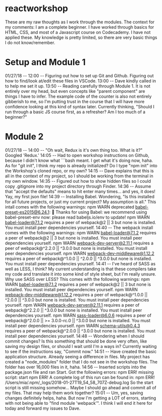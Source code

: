 # reactworkshop
These are my raw thoughts as I work through the modules. The context for my comments: I am a complete beginner. I have worked through basics for HTML, CSS, and most of a Javascript course on Codecademy. I have not applied these. My knowledge is pretty limited, so there are very basic things I do not know/remember.

# Setup and Module 1
01/27/18 -- 12:00 -- Figuring out how to set up Git and Github. Figuring out how to find/look at/edit these files in VSCode.
            13:00 -- Dave kindly called in to help me set it up.
            13:50 -- Reading carefully through Module 1. It is not entirely over my head, but even concepts like "parent component" are things I have to infer. The example code of the counter is also not entirely gibberish to me, so I'm putting trust in the course that I will have more confidence looking at this kind of syntax later. Currently thinking, "Should I run through a basic JS course first, as a refresher? Am I too much of a beginner?"

# Module 2
01/27/18 -- 14:00 -- "Oh wait, Redux is it's own thing too. What is it?" Googled 'Redux.'
            14:05 -- Had to open workshop instructions on Github, because I didn't know what ```bash meant. I get what it's doing now, haha. As
                     for "git init", I think my repo is already initialized? Do I type "npm init" into the Workshop's cloned repo, or my own?
            14:15 -- Dave explains that this is all in the context of my project, so I should be working from the terminal in my own window.
            14:35 -- Figured out how to show hidden files so I could copy .gitignore into my project directory through Finder.
            14:36 -- Assume that "accept the defaults" means to hit enter many times... and yes, it does! Yay, my first json file!
            14:39 -- Installing Babel. Wondering, "Is this installed for all future projects, or just my current project? My assumption is all."
                     This intall comes with the following warnings:
                            npm WARN deprecated babel-preset-es2015@6.24.1: 🙌  Thanks for using Babel: we recommend using babel-preset-env now: please read babeljs.io/env to update!
                            npm WARN babel-loader@7.1.2 requires a peer of webpack@2 || 3 but none is installed. You must install peer dependencies yourself.
            14:40 -- The webpack install comes with the following warnings:
                            npm WARN babel-loader@7.1.2 requires a peer of webpack@2 || 3 but none is installed. You must install peer dependencies yourself.
                            npm WARN webpack-dev-server@2.11.1 requires a peer of webpack@^2.2.0 || ^3.0.0 but none is installed. You must install peer dependencies yourself.
                            npm WARN webpack-dev-middleware@1.12.2 requires a peer of webpack@^1.0.0 || ^2.0.0 || ^3.0.0 but none is installed. You must install peer dependencies yourself.
            14:41 -- I've heard of SASS as well as LESS, I think? My current understanding is that these compilers take my code and translate it
                     into some kind of style sheet, but I'm really unsure. Why use SASS over LESS? This comes with the following warnings:
                            npm WARN babel-loader@7.1.2 requires a peer of webpack@2 || 3 but none is installed. You must install peer dependencies yourself.
                            npm WARN webpack-dev-middleware@1.12.2 requires a peer of webpack@^1.0.0 || ^2.0.0 || ^3.0.0 but none is installed. You must install peer dependencies yourself.
                            npm WARN webpack-dev-server@2.11.1 requires a peer of webpack@^2.2.0 || ^3.0.0 but none is installed. You must install peer dependencies yourself.
                            npm WARN sass-loader@6.0.6 requires a peer of webpack@^2.0.0 || >= 3.0.0-rc.0 || ^3.0.0 but none is installed. You must install peer dependencies yourself.
                            npm WARN schema-utils@0.4.3 requires a peer of webpack@^2.0.0 || ^3.0.0 but none is installed. You must install peer dependencies yourself.
            14:48 -- Wondering when I should commit changes? Is this something that should be done very often, like saving my design files, or
                     should I wait until I'm a ways in? Currently waiting to see if the instructions say, "Commit now."
            14:51 -- Have created the basic application structure. Already seeing a difference in files. My project has created a "node_modules"
                     folder that I do not see in the workshop files. The folder has over 16,000 files in it, haha.
            14:56 -- Inserted scripts into the package.json file and ran Start. Got the following errors:
                            npm ERR! missing script: start
                            npm ERR! A complete log of this run can be found in:
                            npm ERR!     /Users/mia/.npm/_logs/2018-01-27T19_54_58_707Z-debug.log
                     So the start script is still missing somehow... Maybe I should go ahead and commit all of my files. That may help them work together?
            15:01 -- Um, yes, saving changes definitely helps, haha. But now I'm getting a LOT of errors, starting with not being able to "find
                     module 'webpack'". I think I will end it here for today and forward my issues to Dave.


